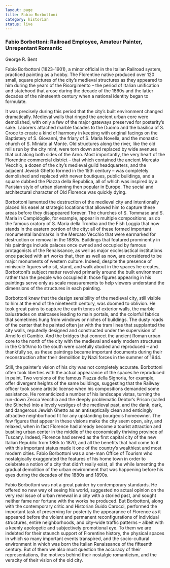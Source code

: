 ```yaml
---
layout: page
title: Fabio Borbottoni
category: historian
status: live
---
```


### Fabio Borbottoni: Railroad Employee, Amateur Painter, Unrepentant Romantic
George R. Bent

Fabio Borbottoni (1823-1901), a minor official in the Italian Railroad system, practiced painting as a hobby. The Florentine native produced over 120 small, square pictures of the city’s medieval structures as they appeared to him during the years of the Risorgimento – the period of Italian unification and statehood that arose during the decade of the 1860s and the latter decades of the nineteenth century when a national identity began to formulate.

It was precisely during this period that the city’s built environment changed dramatically. Medieval walls that ringed the ancient urban core were demolished, with only a few of the major gateways preserved for posterity’s sake. Laborers attached marble facades to the Duomo and the basilica of S. Croce to create a kind of harmony in keeping with original facings on the Baptistery of S. Giovanni, the friary of S. Maria Novella, and the monastic church of S. Miniato al Monte. Old structures along the river, like the old mills run by the city mint, were torn down and replaced by wide avenues that cut along both sides of the Arno. Most importantly, the very heart of the Florentine commercial district – that which contained the ancient Mercato Vecchio, a dozen of the city’s medieval guild headquarters, and the adjacent Jewish Ghetto formed in the 15th century – was completely demolished and replaced with newer boutiques, public buildings, and a square dubbed the Piazza della Republica, all of which was inspired by a Parisian style of urban planning then popular in Europe. The social and architectural character of Old Florence was quickly dying.

Borbottoni lamented the destruction of the medieval city and intentionally placed his easel at strategic locations that allowed him to capture these areas before they disappeared forever. The churches of S. Tommaso and S. Maria in Campidoglio, for example, appear in multiple compositions, as do the famous oratory of S. Maria della Tromba and the Fish Loggia that now stands in the eastern portion of the city: all of these formed important monumental landmarks in the Mercato Vecchio that were earmarked for destruction or removal in the 1880s. Buildings that featured prominently in his paintings include palaces once owned and occupied by famous protagonists of the Renaissance, as well as major ecclesiastical institutions once packed with art works that, then as well as now, are considered to be major monuments of western culture. Indeed, despite the presence of miniscule figures who sit, stand, and walk about in the spaces he creates, Borbottoni’s subject matter revolved primarily around the built environment rather than the people who occupied it: those figures appearing in his paintings serve only as scale measurements to help viewers understand the dimensions of the structures in each painting.

Borbottoni knew that the design sensibility of the medieval city, still visible to him at the end of the nineteenth century, was doomed to oblivion. He took great pains to capture the earth tones of exterior walls, the marble balustrades on staircases leading to main portals, and the colorful fabrics that sometimes hung from windows or niches of buildings. The dusty roads of the center that he painted often jar with the tram lines that supplanted the city walls, reputedly designed and constructed under the supervision of Arnolfo di Cambio. And the bridges that connect the ancient Roman urban core to the north of the city with the medieval and early modern structures in the Oltr’Arno to the south were carefully studied and reproduced – and thankfully so, as these paintings became important documents during their reconstruction after their demolition by Nazi forces in the summer of 1944.

Still, the painter’s vision of his city was not completely accurate. Borbottoni often took liberties with the actual appearance of the spaces he reproduced in paint. Two versions of the famous Piazza della Signoria, for example, offer divergent heights of the same buildings, suggesting that the Railway officer took some artistic license when his compositions demanded some assistance. He romanticized a number of his landscape vistas, turning the run-down Zecca Vecchia and the deeply problematic Debtor’s Prison (called the Stinche) into a lovely vestiges of the medieval past, and the dank, dark, and dangerous Jewish Ghetto as an antiseptically clean and enticingly attractive neighborhood fit for any upstanding bourgeois homeowner. The few figures that appear in these visions make the city seem open, airy, and relaxed, when in fact Florence had already become a tourist attraction and bustling urban center in the middle of the economically thriving province of Tuscany. Indeed, Florence had served as the first capital city of the new Italian Republic from 1865 to 1870, and all the benefits that had come to it with this important status made it one of the country’s wealthiest and most modern cities. Fabio Borbottoni was a one-man Office of Tourism who nostalgically exaggerated the features of his home town in order to celebrate a notion of a city that didn’t really exist, all the while lamenting the gradual demolition of the urban environment that was happening before his eyes during the decades of the 1880s and 1890s.

Fabio Borbottoni was not a great painter by contemporary standards. He offered no new way of seeing his world, suggested no actual opinion on the very real issue of urban renewal in a city with a storied past, and sought neither fame nor fortune with the works he produced. But Borbottoni, along with the contemporary critic and Historian Guido Carocci, performed the important task of preserving for posterity the appearance of Florence as it appeared before the violent and permanent reconfigurations of individual structures, entire neighborhoods, and city-wide traffic patterns – albeit with a keenly apologetic and subjectively promotional eye. To them we are indebted for their staunch support of Florentine history, the physical spaces in which so many important events transpired, and the socio-cultural environment in which was born the Italian Renaissance of the fifteenth century. But of them we also must question the accuracy of their representations, the motives behind their nostalgic romanticism, and the veracity of their vision of the old city.
